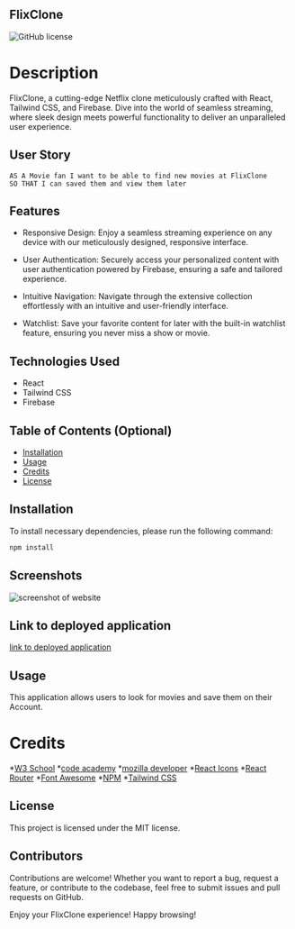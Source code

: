 ## FlixClone
![GitHub license](https://img.shields.io/badge/license-MIT-blue.svg)
# Description
FlixClone, a cutting-edge Netflix clone meticulously crafted with React, Tailwind CSS, and Firebase. Dive into the world of seamless streaming, where sleek design meets powerful functionality to deliver an unparalleled user experience.

## User Story
```
AS A Movie fan I want to be able to find new movies at FlixClone
SO THAT I can saved them and view them later
```
## Features
- Responsive Design: Enjoy a seamless streaming experience on any device with our meticulously designed, responsive interface.

- User Authentication: Securely access your personalized content with user authentication powered by Firebase, ensuring a safe and tailored experience.

- Intuitive Navigation: Navigate through the extensive collection effortlessly with an intuitive and user-friendly interface.

- Watchlist: Save your favorite content for later with the built-in watchlist feature, ensuring you never miss a show or movie.

## Technologies Used
- React
- Tailwind CSS
- Firebase

## Table of Contents (Optional)
- [Installation](#installation)
- [Usage](#usage)
- [Credits](#credits)
- [License](#license)

## Installation

To install necessary dependencies, please run the following command: 

```bash
npm install 
```
## Screenshots
![screenshot of website](./src/assets/images/FlixClone.png)

## Link to deployed application
[link to deployed application](https://sidiq96.github.io/)

## Usage
This application allows users to look for movies and save them on their Account.

# Credits
*[W3 School](https://www.w3schools.com/js/default.asp)
*[code academy](https://www.codecademy.com/learn)
*[mozilla developer](https://developer.mozilla.org/en-US/docs/Web/) 
*[React Icons](https://react-icons.github.io/react-icons/) 
*[React Router](https://reactrouter.com/en/main) 
*[Font Awesome](https://fontawesome.com/start)
*[NPM](https://www.npmjs.com/)
*[Tailwind CSS](https://tailwindcss.com/)


## License
This project is licensed under the MIT license.

## Contributors

Contributions are welcome! Whether you want to report a bug, request a feature, or contribute to the codebase, feel free to submit issues and pull requests on GitHub.

Enjoy your FlixClone experience! Happy browsing!